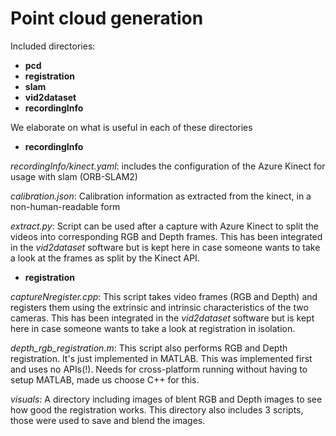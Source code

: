 # Point cloud generation

Included directories:

- **pcd**
- **registration**
- **slam**
- **vid2dataset**
- **recordingInfo**

We elaborate on what is useful in each of these directories

- **recordingInfo**

*recordingInfo/kinect.yaml*: includes the configuration of the Azure Kinect for usage with slam (ORB-SLAM2)

*calibration.json*: Calibration information as extracted from the kinect, in a non-human-readable form

*extract.py*: Script can be used after a capture with Azure Kinect to split the videos into corresponding RGB and Depth frames. This has been integrated in the *vid2dataset* software but is kept here in case someone wants to take a look at the frames as split by the Kinect API.

- **registration**

*captureNregister.cpp*: This script takes video frames (RGB and Depth) and registers them using the extrinsic and intrinsic characteristics of the two cameras. This has been integrated in the *vid2dataset* software but is kept here in case someone wants to take a look at registration in isolation.

*depth\_rgb\_registration.m*: This script also performs RGB and Depth registration. It's just implemented in MATLAB. This was implemented first and uses no APIs(!). Needs for cross-platform running without having to setup MATLAB, made us choose C++ for this.

*visuals*: A directory including images of blent RGB and Depth images to see how good the registration works. This directory also includes 3 scripts, those were used to save and blend the images.
